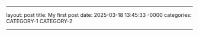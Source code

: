 ---

layout: post
title: My first post
date: 2025-03-18 13:45:33 -0000
categories: CATEGORY-1 CATEGORY-2

---